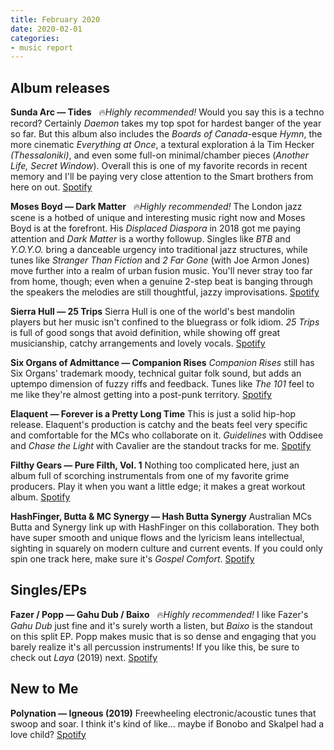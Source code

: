 ```yaml
---
title: February 2020
date: 2020-02-01
categories:
- music report
---
```

## Album releases

**Sunda Arc — Tides** &nbsp; 🔥_Highly recommended!_
Would you say this is a techno record? Certainly _Daemon_ takes my top spot for hardest banger of the year so far. But this album also includes the _Boards of Canada_-esque _Hymn_, the more cinematic _Everything at Once_, a textural exploration á la Tim Hecker _(Thessaloniki)_, and even some full-on minimal/chamber pieces (_Another Life,_ _Secret Window_). Overall this is one of my favorite records in recent memory and I'll be paying very close attention to the Smart brothers from here on out.
[Spotify](https://open.spotify.com/album/0ClaGJPlguxHVrC4b264Yy?si=1lknt12uTV2jOd9_s0XV7Q)

**Moses Boyd — Dark Matter** &nbsp; 🔥_Highly recommended!_
The London jazz scene is a hotbed of unique and interesting music right now and Moses Boyd is at the forefront. His _Displaced Diaspora_ in 2018 got me paying attention and _Dark Matter_ is a worthy followup. Singles like _BTB_ and _Y.O.Y.O._ bring a danceable urgency into traditional jazz structures, while tunes like _Stranger Than Fiction_ and _2 Far Gone_ (with Joe Armon Jones) move further into a realm of urban fusion music. You'll never stray too far from home, though; even when a genuine 2-step beat is banging through the speakers the melodies are still thoughtful, jazzy improvisations.
[Spotify](https://open.spotify.com/album/4XRA7yDYWSkO5BMvZinESW?si=44da4GylSjWe8xUFXZDxfw)

**Sierra Hull — 25 Trips**
Sierra Hull is one of the world's best mandolin players but her music isn't confined to the bluegrass or folk idiom. _25 Trips_ is full of good songs that avoid definition, while showing off great musicianship, catchy arrangements and lovely vocals.
[Spotify](https://open.spotify.com/album/5MW8vgKSki8FkuzIeEbDjG?si=Qxvf9RvvSPybPeU00drUiw)

**Six Organs of Admittance — Companion Rises**
_Companion Rises_ still has Six Organs' trademark moody, technical guitar folk sound, but adds an uptempo dimension of fuzzy riffs and feedback. Tunes like _The 101_ feel to me like they're almost getting into a post-punk territory.
[Spotify](https://open.spotify.com/album/7LYUo2bfaJ3T5HvOQVaADr?si=qcBJ2ToTTQCjK3JCPRpUKQ)

**Elaquent — Forever is a Pretty Long Time**
This is just a solid hip-hop release. Elaquent's production is catchy and the beats feel very specific and comfortable for the MCs who collaborate on it. _Guidelines_ with Oddisee and _Chase the Light_ with Cavalier are the standout tracks for me.
[Spotify](https://open.spotify.com/album/0ybVn9avRMI5Foj5VcLKc3?si=DlYlZrF4SxOhldfJPOsTcQ)

**Filthy Gears — Pure Filth, Vol. 1**
Nothing too complicated here, just an album full of scorching instrumentals from one of my favorite grime producers. Play it when you want a little edge; it makes a great workout album.
[Spotify](https://open.spotify.com/album/4tsT6RsoDEW6IUO8orjcN9?si=R935PfrESf62UHo29jcKqQ)

**HashFinger, Butta & MC Synergy — Hash Butta Synergy**
Australian MCs Butta and Synergy link up with HashFinger on this collaboration. They both have super smooth and unique flows and the lyricism leans intellectual, sighting in squarely on modern culture and current events. If you could only spin one track here, make sure it's _Gospel Comfort_.
[Spotify](https://open.spotify.com/album/0YOEYoxTw7X6R3PZFLWJbi?si=767-OUyuTD-fKAUUvpVI1g)


## Singles/EPs

**Fazer / Popp — Gahu Dub / Baixo** &nbsp; 🔥_Highly recommended!_
I like Fazer's _Gahu Dub_ just fine and it's surely worth a listen, but _Baixo_ is the standout on this split EP. Popp makes music that is so dense and engaging that you barely realize it's all percussion instruments! If you like this, be sure to check out _Laya_ (2019) next.
[Spotify](https://open.spotify.com/album/5timajaHjvCveQbyY2zIYz?si=1bjuZRLoT12U9prWktWrdw)


## New to Me

**Polynation — Igneous (2019)**
Freewheeling electronic/acoustic tunes that swoop and soar. I think it's kind of like... maybe if Bonobo and Skalpel had a love child?
[Spotify](https://open.spotify.com/album/5kU3Q43bmLdARkMOCOLNkB?si=dLJTyGMGR1qW3jI3zluaXg)
